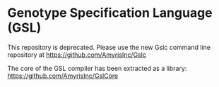 # Genotype Specification Language (GSL)

This repository is deprecated.  Please use the new Gslc command line repository at
https://github.com/AmyrisInc/Gslc

The core of the GSL compiler has been extracted as a library:
https://github.com/AmyrisInc/GslCore